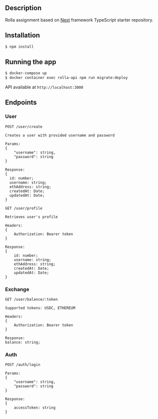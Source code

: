 ## Description

Rolla assignment based on [Nest](https://github.com/nestjs/nest) framework TypeScript starter repository.

## Installation

```bash
$ npm install
```

## Running the app

```bash
$ docker-compose up
$ docker container exec rolla-api npm run migrate:deploy
```

API available at `http://localhost:3000`

## Endpoints
### User
```
POST /user/create

Creates a user with provided username and password

Params:
{
    "username": string,
    "password": string
}

Response:
{
  id: number;
  username: string;
  ethAddress: string;
  createdAt: Date;
  updatedAt: Date;
}
```
```
GET /user/profile

Retrieves user's profile

Headers:
{
    Authorization: Bearer token
}

Response:
{
    id: number;
    username: string;
    ethAddress: string;
    createdAt: Date;
    updatedAt: Date;
}
```

### Exchange
```
GET /user/balance/:token

Supported tokens: USDC, ETHEREUM

Headers:
{
    Authorization: Bearer token
}

Response:
balance: string;
```


### Auth
```
POST /auth/login

Params:
{
    "username": string,
    "password": string
}

Response:
{
    accessToken: string
}
```
